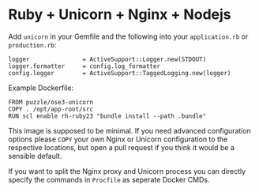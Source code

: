 # Ruby + Unicorn + Nginx + Nodejs

Add `unicorn` in your Gemfile and the following into your `application.rb` or `production.rb`:

```
logger               = ActiveSupport::Logger.new(STDOUT)
logger.formatter     = config.log_formatter
config.logger        = ActiveSupport::TaggedLogging.new(logger)
```

Example Dockerfile:

```
FROM puzzle/ose3-unicorn
COPY . /opt/app-root/src
RUN scl enable rh-ruby23 "bundle install --path .bundle"
```

This image is supposed to be minimal. If you need advanced configuration options please `COPY` your own Nginx or Unicorn configuration to the respective locations, but open a pull request if you think it would be a sensible default.

If you want to split the Nginx proxy and Unicorn process you can directly specify the commands in `Procfile` as seperate Docker CMDs.
